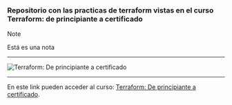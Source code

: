### Repositorio con las practicas de terraform vistas en el curso Terraform: de principiante a certificado

> [!NOTE]
> Está es una nota

---

![Terraform: De principiante a certificado](/images/Portada%20curso.jpg)

---

En este link pueden acceder al curso: [Terraform: De principiante a certificado](https://www.udemy.com/course/draft/4935224/?referralCode=DD5D6065F19277ACAD48).
